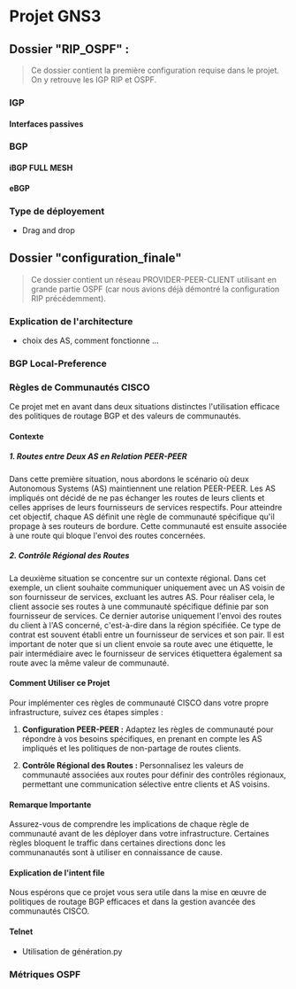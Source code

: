 # Projet GNS3

## Dossier "RIP_OSPF" : 
> Ce dossier contient la première configuration requise dans le projet. On y retrouve les IGP RIP et OSPF.

### IGP

#### Interfaces passives

### BGP

#### iBGP FULL MESH

#### eBGP

### Type de déployement
- Drag and drop


## Dossier "configuration_finale"
> Ce dossier contient un réseau PROVIDER-PEER-CLIENT utilisant en grande partie OSPF (car nous avions déjà démontré la configuration RIP précédemment).

### Explication de l'architecture
- choix des AS, comment fonctionne ...

### BGP Local-Preference 

### Règles de Communautés CISCO

Ce projet met en avant dans deux situations distinctes l'utilisation efficace des politiques de routage BGP et des valeurs de communautés.

#### Contexte

##### 1. Routes entre Deux AS en Relation PEER-PEER

Dans cette première situation, nous abordons le scénario où deux Autonomous Systems (AS) maintiennent une relation PEER-PEER. Les AS impliqués ont décidé de ne pas échanger les routes de leurs clients et celles apprises de leurs fournisseurs de services respectifs. Pour atteindre cet objectif, chaque AS définit une règle de communauté spécifique qu'il propage à ses routeurs de bordure. Cette communauté est ensuite associée à une route qui bloque l'envoi des routes concernées.

##### 2. Contrôle Régional des Routes

La deuxième situation se concentre sur un contexte régional. Dans cet exemple, un client souhaite communiquer uniquement avec un AS voisin de son fournisseur de services, excluant les autres AS. Pour réaliser cela, le client associe ses routes à une communauté spécifique définie par son fournisseur de services. Ce dernier autorise uniquement l'envoi des routes du client à l'AS concerné, c'est-à-dire dans la région spécifiée. Ce type de contrat est souvent établi entre un fournisseur de services et son pair. Il est important de noter que si un client envoie sa route avec une étiquette, le pair intermédiaire avec le fournisseur de services étiquettera également sa route avec la même valeur de communauté.

#### Comment Utiliser ce Projet

Pour implémenter ces règles de communauté CISCO dans votre propre infrastructure, suivez ces étapes simples :

1. **Configuration PEER-PEER :** Adaptez les règles de communauté pour répondre à vos besoins spécifiques, en prenant en compte les AS impliqués et les politiques de non-partage de routes clients.

2. **Contrôle Régional des Routes :** Personnalisez les valeurs de communauté associées aux routes pour définir des contrôles régionaux, permettant une communication sélective entre clients et AS voisins.

#### Remarque Importante

Assurez-vous de comprendre les implications de chaque règle de communauté avant de les déployer dans votre infrastructure. Certaines règles bloquent le traffic dans certaines directions donc les communanautés sont à utiliser en connaissance de cause.

#### Explication de l'intent file

Nous espérons que ce projet vous sera utile dans la mise en œuvre de politiques de routage BGP efficaces et dans la gestion avancée des communautés CISCO. 

#### Telnet
- Utilisation de génération.py

### Métriques OSPF
